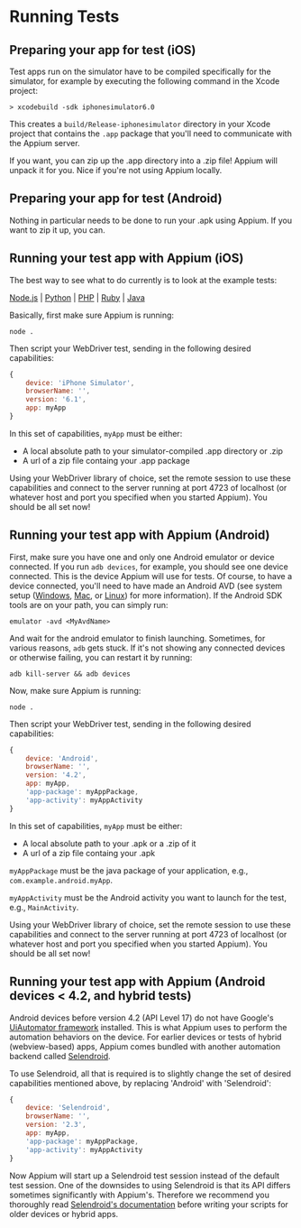 Running Tests
=============

<a name="prep-ios"></a>Preparing your app for test (iOS)
-----
Test apps run on the simulator have to be compiled specifically for the
simulator, for example by executing the following command in the Xcode project:

    > xcodebuild -sdk iphonesimulator6.0

This creates a `build/Release-iphonesimulator` directory in your Xcode project
that contains the `.app` package that you'll need to communicate with the
Appium server.

If you want, you can zip up the .app directory into a .zip file! Appium will
unpack it for you. Nice if you're not using Appium locally.

<a name="prep-android"></a>Preparing your app for test (Android)
------
Nothing in particular needs to be done to run your .apk using Appium. If you
want to zip it up, you can.

<a name="run-ios"></a>Running your test app with Appium (iOS)
------
The best way to see what to do currently is to look at the example tests:

[Node.js](https://github.com/appium/appium/tree/master/sample-code/examples/node) | [Python](https://github.com/appium/appium/tree/master/sample-code/examples/python) | [PHP](https://github.com/appium/appium/tree/master/sample-code/examples/php) | [Ruby](https://github.com/appium/appium/tree/master/sample-code/examples/ruby) | [Java](https://github.com/appium/appium/tree/master/sample-code/examples/java)

Basically, first make sure Appium is running:

    node .

Then script your WebDriver test, sending in the following desired capabilities:

```js
{
    device: 'iPhone Simulator',
    browserName: '',
    version: '6.1',
    app: myApp
}
```

In this set of capabilities, `myApp` must be either:

* A local absolute path to your simulator-compiled .app directory or .zip
* A url of a zip file containg your .app package

Using your WebDriver library of choice, set the remote session to use these
capabilities and connect to the server running at port 4723 of localhost (or
whatever host and port you specified when you started Appium). You should be
all set now!

<a name="run-android"></a>Running your test app with Appium (Android)
-----
First, make sure you have one and only one Android emulator or device
connected. If you run `adb devices`, for example, you should see one device
connected. This is the device Appium will use for tests. Of course, to have
a device connected, you'll need to have made an Android AVD (see system
setup ([Windows](https://github.com/appium/appium/blob/master/docs/running-on-windows.md#setup),
[Mac](https://github.com/appium/appium/blob/master/docs/running-on-osx.md#system-setup-android),
or [Linux](https://github.com/appium/appium/blob/master/docs/running-on-linux.md#setup))
for more information). If the Android SDK tools are on your path, you can
simply run:

    emulator -avd <MyAvdName>

And wait for the android emulator to finish launching. Sometimes, for various
reasons, `adb` gets stuck. If it's not showing any connected devices or
otherwise failing, you can restart it by running:

    adb kill-server && adb devices

Now, make sure Appium is running:

    node .

Then script your WebDriver test, sending in the following desired capabilities:

```js
{
    device: 'Android',
    browserName: '',
    version: '4.2',
    app: myApp,
    'app-package': myAppPackage,
    'app-activity': myAppActivity
}
```

In this set of capabilities, `myApp` must be either:

* A local absolute path to your .apk or a .zip of it
* A url of a zip file containg your .apk

`myAppPackage` must be the java package of your application, e.g.,
`com.example.android.myApp`.

`myAppActivity` must be the Android activity you want to launch for the test,
e.g., `MainActivity`.

Using your WebDriver library of choice, set the remote session to use these
capabilities and connect to the server running at port 4723 of localhost (or
whatever host and port you specified when you started Appium). You should be
all set now!

<a name="run-selendroid"></a>Running your test app with Appium (Android devices &lt; 4.2, and hybrid tests)
-----
Android devices before version 4.2 (API Level 17) do not have Google's
[UiAutomator
framework](developer.android.com/tools/help/uiautomator/index.html) installed.
This is what Appium uses to perform the
automation behaviors on the device. For earlier devices or tests of hybrid
(webview-based) apps, Appium comes bundled with another automation backend
called [Selendroid](http://selendroid.io/).

To use Selendroid, all that is required is to slightly change the set of
desired capabilities mentioned above, by replacing 'Android' with 'Selendroid':

```js
{
    device: 'Selendroid',
    browserName: '',
    version: '2.3',
    app: myApp,
    'app-package': myAppPackage,
    'app-activity': myAppActivity
}
```

Now Appium will start up a Selendroid test session instead of the default test
session. One of the downsides to using Selendroid is that its API differs
sometimes significantly with Appium's. Therefore we recommend you thoroughly
read [Selendroid's documentation](http://selendroid.io/native.html) before
writing your scripts for older devices or hybrid apps.
